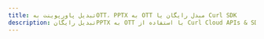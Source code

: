 ---title: تبدیل پاورپوینت بهOTT، PPTX به OTT مبدل رایگان یا Curl SDKdescription: تبدیل رایگانPPTX به OTT با استفاده از Curl Cloud APIs & SDK. همچنین اسناد Microsoft PowerPoint را در Cloud ایجاد، ویرایش و رندر کنید.---